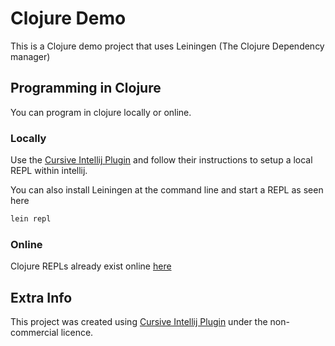 # Clojure Demo
This is a Clojure demo project that uses Leiningen (The Clojure Dependency manager)

## Programming in Clojure
You can program in clojure locally or online.

### Locally
Use the [Cursive Intellij Plugin](https://cursive-ide.com/) and follow their instructions to setup a local REPL within intellij.

You can also install Leiningen at the command line and start a REPL as seen here
```bash
lein repl
``` 

### Online
Clojure REPLs already exist online [here](https://repl.it/languages/clojure)


## Extra Info
This project was created using [Cursive Intellij Plugin](https://cursive-ide.com/) under the non-commercial licence. 
